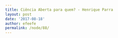 ```yaml
---
title: Ciência Aberta para quem? - Henrique Parra
layout: post
date: '2017-08-18'
author: efeefe
permalink: /node/88/
---
```


<!-- Content not found or could not be extracted. Please review original HTML. -->
